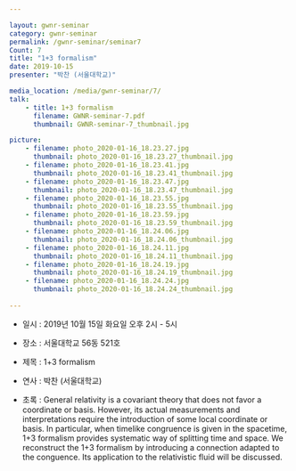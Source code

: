 ```yaml
---

layout: gwnr-seminar
category: gwnr-seminar
permalink: /gwnr-seminar/seminar7
Count: 7
title: "1+3 formalism"
date: 2019-10-15
presenter: "박찬 (서울대학교)"

media_location: /media/gwnr-seminar/7/
talk: 
    - title: 1+3 formalism
      filename: GWNR-seminar-7.pdf
      thumbnail: GWNR-seminar-7_thumbnail.jpg

picture:
    - filename: photo_2020-01-16_18.23.27.jpg
      thumbnail: photo_2020-01-16_18.23.27_thumbnail.jpg
    - filename: photo_2020-01-16_18.23.41.jpg
      thumbnail: photo_2020-01-16_18.23.41_thumbnail.jpg
    - filename: photo_2020-01-16_18.23.47.jpg
      thumbnail: photo_2020-01-16_18.23.47_thumbnail.jpg
    - filename: photo_2020-01-16_18.23.55.jpg
      thumbnail: photo_2020-01-16_18.23.55_thumbnail.jpg
    - filename: photo_2020-01-16_18.23.59.jpg
      thumbnail: photo_2020-01-16_18.23.59_thumbnail.jpg
    - filename: photo_2020-01-16_18.24.06.jpg
      thumbnail: photo_2020-01-16_18.24.06_thumbnail.jpg
    - filename: photo_2020-01-16_18.24.11.jpg
      thumbnail: photo_2020-01-16_18.24.11_thumbnail.jpg
    - filename: photo_2020-01-16_18.24.19.jpg
      thumbnail: photo_2020-01-16_18.24.19_thumbnail.jpg
    - filename: photo_2020-01-16_18.24.24.jpg
      thumbnail: photo_2020-01-16_18.24.24_thumbnail.jpg
    
---
```


* 일시 : 2019년 10월 15일 화요일 오후 2시 - 5시

* 장소 : 서울대학교 56동 521호

* 제목 : 1+3 formalism

* 연사 : 박찬 (서울대학교)

* 초록 : General relativity is a covariant theory that does not favor a coordinate or basis. However, its actual measurements and interpretations require the introduction of some local coordinate or basis. In particular, when timelike congruence is given in the spacetime, 1+3 formalism provides systematic way of splitting time and space. We reconstruct the 1+3 formalism by introducing a connection adapted to the conguence. Its application to the relativistic fluid will be discussed.
